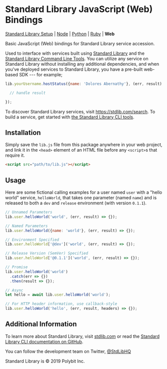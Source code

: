 # Standard Library JavaScript (Web) Bindings

[Standard Library Setup](https://github.com/stdlib/lib) |
[Node](https://github.com/stdlib/lib-node) |
[Python](https://github.com/stdlib/lib-python) |
[Ruby](https://github.com/stdlib/lib-ruby) |
**Web**

Basic JavaScript (Web) bindings for Standard Library service accession.

Used to interface with services built using [Standard Library](https://stdlib.com) and
the [Standard Library Command Line Tools](https://github.com/stdlib/lib).
You can utilize any service on Standard Library without installing any additional
dependencies, and when you've deployed services to Standard Library, you have a pre-built
web-based SDK --- for example;

```javascript
lib.yourUsername.hostStatus({name: 'Dolores Abernathy'}, (err, result) => {

  // handle result

});
```

To discover Standard Library services, visit https://stdlib.com/search. To build a service,
get started with [the Standard Library CLI tools](https://github.com/stdlib/lib).

## Installation

Simply save the `lib.js` file from this package anywhere in your web project,
and link it in the `<head>` element of an HTML file before any `<script>`s that
require it.

```html
<script src="path/to/lib.js"></script>
```

## Usage

Here are some fictional calling examples for a user named `user` with a
"hello world" service, `helloWorld`, that takes one parameter (named `name`)
and is released to both a `dev` and `release` environment (with version `0.1.1`).

```javascript
// Unnamed Parameters
lib.user.helloWorld('world', (err, result) => {});

// Named Parameters
lib.user.helloWorld({name: 'world'}, (err, result) => {});

// Environment Specified
lib.user.helloWorld['@dev']('world', (err, result) => {});

// Release Version (SemVer) Specified
lib.user.helloWorld['@0.1.1']('world', (err, result) => {});

// Promise
lib.user.helloWorld('world')
  .catch(err => {})
  .then(result => {});

// Async
let hello = await lib.user.helloWorld('world');

// For HTTP header information, use callback-style
lib.user.helloWorld('hello', (err, result, headers) => {});
```

## Additional Information

To learn more about Standard Library, visit [stdlib.com](https://stdlib.com) or read the
[Standard Library CLI documentation on GitHub](https://github.com/stdlib/lib).

You can follow the development team on Twitter, [@StdLibHQ](https://twitter.com/stdlibhq)

Standard Library is &copy; 2019 Polybit Inc.
